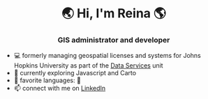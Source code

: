 <h1 align="center">🌏 Hi, I'm Reina 🌎</h1>
<h3 align="center">GIS administrator and developer</h3>

   
- 💻 formerly managing geospatial licenses and systems for Johns Hopkins University as part of the <a href="https://dataservices.library.jhu.edu/">Data Services</a> unit
- 📘 currently exploring Javascript and Carto
- 💬 favorite languages: 🐍
- 📫 connect with me on [LinkedIn](https://www.linkedin.com/in/reinacmurray/)